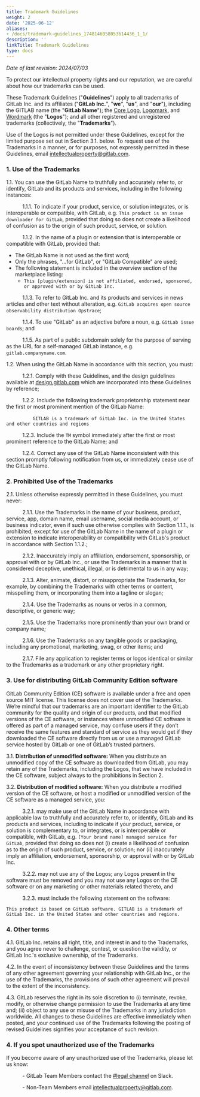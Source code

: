 ```yaml
---
title: Trademark Guidelines
weight: 2
date: '2025-06-12'
aliases:
- /docs/trademark-guidelines_1748146058053614436_1_1/
description: ''
linkTitle: Trademark Guidelines
type: docs
---
```


*Date of last revision: 2024/07/03*

To protect our intellectual property rights and our reputation, we are careful about how our trademarks can be used.

These Trademark Guidelines ("**Guidelines**") apply to all trademarks of GitLab Inc. and its affiliates ("**GitLab Inc.**", "**we**", "**us**", and "**our**"), including the GITLAB name (the "**GitLab Name**"); the [Core Logo](https://design.gitlab.com/brand-logo/core-logo/), [Logomark](https://design.gitlab.com/brand-logo/logomark/), and [Wordmark](https://design.gitlab.com/brand-logo/core-logo/#wordmark) (the "**Logos**"); and all other registered and unregistered trademarks (collectively, the "**Trademarks**").

Use of the Logos is not permitted under these Guidelines, except for the limited purpose set out in Section 3.1. below. To request use of the Trademarks in a manner, or for purposes, not expressly permitted in these Guidelines, email [intellectualproperty@gitlab.com](mailto:intellectualproperty@gitlab.com).

### **1. Use of the Trademarks**

1.1. You can use the GitLab Name to truthfully and accurately refer to, or identify, GitLab and its products and services, including in the following instances:

&nbsp;&nbsp;&nbsp;&nbsp;&nbsp;&nbsp;&nbsp;&nbsp;&nbsp;&nbsp; 1.1.1. To indicate if your product, service, or solution integrates, or is interoperable or compatible, with GitLab, e.g. `This product is an issue downloader for GitLab`, provided that doing so does not create a likelihood of confusion as to the origin of such product, service, or solution. 

&nbsp;&nbsp;&nbsp;&nbsp;&nbsp;&nbsp;&nbsp;&nbsp;&nbsp;&nbsp; 1.1.2. In the name of a plugin or extension that is interoperable or compatible with GitLab, provided that:

- The GitLab Name is not used as the first word;
- Only the phrases, "...for GitLab", or "GitLab Compatible" are used;
- The following statement is included in the overview section of the marketplace listing:
  - `This [plugin/extension] is not affiliated, endorsed, sponsored, or approved with or by GitLab Inc.`

&nbsp;&nbsp;&nbsp;&nbsp;&nbsp;&nbsp;&nbsp;&nbsp;&nbsp;&nbsp; 1.1.3. To refer to GitLab Inc. and its products and services in news articles and other text without alteration, e.g. `GitLab acquires open source observability distribution Opstrace`;

&nbsp;&nbsp;&nbsp;&nbsp;&nbsp;&nbsp;&nbsp;&nbsp;&nbsp;&nbsp; 1.1.4. To use "GitLab" as an adjective before a noun, e.g. `GitLab issue boards`; and

&nbsp;&nbsp;&nbsp;&nbsp;&nbsp;&nbsp;&nbsp;&nbsp;&nbsp;&nbsp; 1.1.5. As part of a public subdomain solely for the purpose of serving as the URL for a self-managed GitLab instance, e.g. `gitlab.companyname.com`.

1.2. When using the GitLab Name in accordance with this section, you must:

&nbsp;&nbsp;&nbsp;&nbsp;&nbsp;&nbsp;&nbsp;&nbsp;&nbsp;&nbsp; 1.2.1. Comply with these Guidelines, and the design guidelines available at [design.gitlab.com](https://design.gitlab.com) which are incorporated into these Guidelines by reference;

&nbsp;&nbsp;&nbsp;&nbsp;&nbsp;&nbsp;&nbsp;&nbsp;&nbsp;&nbsp; 1.2.2. Include the following trademark proprietorship statement near the first or most prominent mention of the GitLab Name:

&nbsp;&nbsp;&nbsp;&nbsp;&nbsp;&nbsp;&nbsp;&nbsp;&nbsp;&nbsp;&nbsp;&nbsp;&nbsp;&nbsp;&nbsp;&nbsp;&nbsp; `GITLAB is a trademark of GitLab Inc. in the United States and other countries and regions`

&nbsp;&nbsp;&nbsp;&nbsp;&nbsp;&nbsp;&nbsp;&nbsp;&nbsp;&nbsp; 1.2.3. Include the `TM` symbol immediately after the first or most prominent reference to the GitLab Name; and

&nbsp;&nbsp;&nbsp;&nbsp;&nbsp;&nbsp;&nbsp;&nbsp;&nbsp;&nbsp; 1.2.4. Correct any use of the GitLab Name inconsistent with this section promptly following notification from us, or immediately cease use of the GitLab Name.

### **2. Prohibited Use of the Trademarks**

2.1. Unless otherwise expressly permitted in these Guidelines, you must never:

&nbsp;&nbsp;&nbsp;&nbsp;&nbsp;&nbsp;&nbsp;&nbsp;&nbsp;&nbsp; 2.1.1. Use the Trademarks in the name of your business, product, service, app, domain name, email username, social media account, or business indicator, even if such use otherwise complies with Section 1.1.1., is prohibited, except for use of the GitLab Name in the name of a plugin or extension to indicate interoperability or compatibility with GitLab's product in accordance with Section 1.1.2.;

&nbsp;&nbsp;&nbsp;&nbsp;&nbsp;&nbsp;&nbsp;&nbsp;&nbsp;&nbsp; 2.1.2. Inaccurately imply an affiliation, endorsement, sponsorship, or approval with or by GitLab Inc., or use the Trademarks in a manner that is considered deceptive, unethical, illegal, or is detrimental to us in any way;

&nbsp;&nbsp;&nbsp;&nbsp;&nbsp;&nbsp;&nbsp;&nbsp;&nbsp;&nbsp; 2.1.3. Alter, animate, distort, or misappropriate the Trademarks, for example, by combining the Trademarks with other terms or content, misspelling them, or incorporating them into a tagline or slogan;

&nbsp;&nbsp;&nbsp;&nbsp;&nbsp;&nbsp;&nbsp;&nbsp;&nbsp;&nbsp; 2.1.4. Use the Trademarks as nouns or verbs in a common, descriptive, or generic way;

&nbsp;&nbsp;&nbsp;&nbsp;&nbsp;&nbsp;&nbsp;&nbsp;&nbsp;&nbsp; 2.1.5. Use the Trademarks more prominently than your own brand or company name;

&nbsp;&nbsp;&nbsp;&nbsp;&nbsp;&nbsp;&nbsp;&nbsp;&nbsp;&nbsp; 2.1.6. Use the Trademarks on any tangible goods or packaging, including any promotional, marketing, swag, or other items; and

&nbsp;&nbsp;&nbsp;&nbsp;&nbsp;&nbsp;&nbsp;&nbsp;&nbsp;&nbsp; 2.1.7. File any application to register terms or logos identical or similar to the Trademarks as a trademark or any other proprietary right.

### **3. Use for distributing GitLab Community Edition software**

GitLab Community Edition (CE) software is available under a free and open source MIT license. This license does not cover use of the Trademarks. We’re mindful that our trademarks are an important identifier to the GitLab community for the quality and origin of our products, and that modified versions of the CE software, or instances where unmodified CE software is offered as part of a managed service, may confuse users if they don’t receive the same features and standard of service as they would get if they downloaded the CE software directly from us or use a managed GitLab service hosted by GitLab or one of GitLab’s trusted partners.

3.1. **Distribution of unmodified software:** When you distribute an unmodified copy of the CE software as downloaded from GitLab, you may retain any of the Trademarks, including the Logos, that we have included in the CE software, subject always to the prohibitions in Section 2.

3.2.  **Distribution of modified software:** When you distribute a modified version of the CE software, or host a modified or unmodified version of the CE software as a managed service, you:

&nbsp;&nbsp;&nbsp;&nbsp;&nbsp;&nbsp;&nbsp;&nbsp;&nbsp;&nbsp; 3.2.1. may make use of the GitLab Name in accordance with applicable law to truthfully and accurately refer to, or identify, GitLab and its products and services, including to indicate if your product, service, or solution is complementary to, or integrates, or is interoperable or compatible, with GitLab, e.g. `[Your brand name] managed service for GitLab`, provided that doing so does not (i) create a likelihood of confusion as to the origin of such product, service, or solution; nor (ii) inaccurately imply an affiliation, endorsement, sponsorship, or approval with or by GitLab Inc.

&nbsp;&nbsp;&nbsp;&nbsp;&nbsp;&nbsp;&nbsp;&nbsp;&nbsp;&nbsp; 3.2.2. may not use any of the Logos; any Logos present in the software must be removed and you may not use any Logos on the CE software or on any marketing or other materials related thereto,  and

&nbsp;&nbsp;&nbsp;&nbsp;&nbsp;&nbsp;&nbsp;&nbsp;&nbsp;&nbsp; 3.2.3. must include the following statement on the software:

`This product is based on GitLab software. GITLAB is a trademark of GitLab Inc. in the United States and other countries and regions.`

### **4. Other terms**

4.1. GitLab Inc. retains all right, title, and interest in and to the Trademarks, and you agree never to challenge, contest, or question the validity, or GitLab Inc.'s exclusive ownership, of the Trademarks.

4.2. In the event of inconsistency between these Guidelines and the terms of any other agreement governing your relationship with GitLab Inc., or the use of the Trademarks, the provisions of such other agreement will prevail to the extent of the inconsistency.

4.3. GitLab reserves the right in its sole discretion to (i) terminate, revoke, modify, or otherwise change permission to use the Trademarks at any time and; (ii) object to any use or misuse of the Trademarks in any jurisdiction worldwide. All changes to these Guidelines are effective immediately when posted, and your continued use of the Trademarks following the posting of revised Guidelines signifies your acceptance of such revision.

### **4. If you spot unauthorized use of the Trademarks**

If you become aware of any unauthorized use of the Trademarks, please let us know:

&nbsp;&nbsp;&nbsp;&nbsp;&nbsp;&nbsp;&nbsp;&nbsp;&nbsp;&nbsp; - GitLab Team Members contact the [#legal channel](https://app.slack.com/client/T02592416/C78E74A6L) on Slack.

&nbsp;&nbsp;&nbsp;&nbsp;&nbsp;&nbsp;&nbsp;&nbsp;&nbsp;&nbsp; - Non-Team Members email [intellectualproperty@gitlab.com](mailto:intellectualproperty@gitlab.com).
